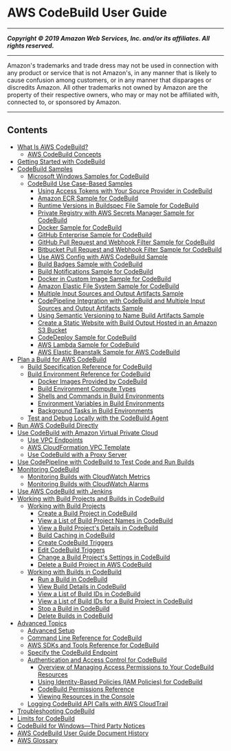 # AWS CodeBuild User Guide

-----
*****Copyright &copy; 2019 Amazon Web Services, Inc. and/or its affiliates. All rights reserved.*****

-----
Amazon's trademarks and trade dress may not be used in 
     connection with any product or service that is not Amazon's, 
     in any manner that is likely to cause confusion among customers, 
     or in any manner that disparages or discredits Amazon. All other 
     trademarks not owned by Amazon are the property of their respective
     owners, who may or may not be affiliated with, connected to, or 
     sponsored by Amazon.

-----
## Contents
+ [What Is AWS CodeBuild?](welcome.md)
   + [AWS CodeBuild Concepts](concepts.md)
+ [Getting Started with CodeBuild](getting-started.md)
+ [CodeBuild Samples](samples.md)
   + [Microsoft Windows Samples for CodeBuild](sample-windows.md)
   + [CodeBuild Use Case-Based Samples](use-case-based-samples.md)
      + [Using Access Tokens with Your Source Provider in CodeBuild](sample-access-tokens.md)
      + [Amazon ECR Sample for CodeBuild](sample-ecr.md)
      + [Runtime Versions in Buildspec File Sample for CodeBuild](sample-runtime-versions.md)
      + [Private Registry with AWS Secrets Manager Sample for CodeBuild](sample-private-registry.md)
      + [Docker Sample for CodeBuild](sample-docker.md)
      + [GitHub Enterprise Sample for CodeBuild](sample-github-enterprise.md)
      + [GitHub Pull Request and Webhook Filter Sample for CodeBuild](sample-github-pull-request.md)
      + [Bitbucket Pull Request and Webhook Filter Sample for CodeBuild](sample-bitbucket-pull-request.md)
      + [Use AWS Config with AWS CodeBuild Sample](how-to-integrate-config.md)
      + [Build Badges Sample with CodeBuild](sample-build-badges.md)
      + [Build Notifications Sample for CodeBuild](sample-build-notifications.md)
      + [Docker in Custom Image Sample for CodeBuild](sample-docker-custom-image.md)
      + [Amazon Elastic File System Sample for CodeBuild](sample-efs.md)
      + [Multiple Input Sources and Output Artifacts Sample](sample-multi-in-out.md)
      + [CodePipeline Integration with CodeBuild and Multiple Input Sources and Output Artifacts Sample](sample-pipeline-multi-input-output.md)
      + [Using Semantic Versioning to Name Build Artifacts Sample](sample-buildspec-artifact-naming.md)
      + [Create a Static Website with Build Output Hosted in an Amazon S3 Bucket](sample-disable-artifact-encryption.md)
      + [CodeDeploy Sample for CodeBuild](sample-codedeploy.md)
      + [AWS Lambda Sample for CodeBuild](sample-lambda.md)
      + [AWS Elastic Beanstalk Sample for AWS CodeBuild](sample-elastic-beanstalk.md)
+ [Plan a Build for AWS CodeBuild](planning.md)
   + [Build Specification Reference for CodeBuild](build-spec-ref.md)
   + [Build Environment Reference for CodeBuild](build-env-ref.md)
      + [Docker Images Provided by CodeBuild](build-env-ref-available.md)
      + [Build Environment Compute Types](build-env-ref-compute-types.md)
      + [Shells and Commands in Build Environments](build-env-ref-cmd.md)
      + [Environment Variables in Build Environments](build-env-ref-env-vars.md)
      + [Background Tasks in Build Environments](build-env-ref-background-tasks.md)
   + [Test and Debug Locally with the CodeBuild Agent](use-codebuild-agent.md)
+ [Run AWS CodeBuild Directly](how-to-run.md)
+ [Use CodeBuild with Amazon Virtual Private Cloud](vpc-support.md)
   + [Use VPC Endpoints](use-vpc-endpoints-with-codebuild.md)
   + [AWS CloudFormation VPC Template](cloudformation-vpc-template.md)
   + [Use CodeBuild with a Proxy Server](use-proxy-server.md)
+ [Use CodePipeline with CodeBuild to Test Code and Run Builds](how-to-create-pipeline.md)
+ [Monitoring CodeBuild](monitoring-builds.md)
   + [Monitoring Builds with CloudWatch Metrics](monitoring-metrics.md)
   + [Monitoring Builds with CloudWatch Alarms](monitoring-alarms.md)
+ [Use AWS CodeBuild with Jenkins](jenkins-plugin.md)
+ [Working with Build Projects and Builds in CodeBuild](builds-projects-and-builds.md)
   + [Working with Build Projects](working-with-build-projects.md)
      + [Create a Build Project in CodeBuild](create-project.md)
      + [View a List of Build Project Names in CodeBuild](view-project-list.md)
      + [View a Build Project's Details in CodeBuild](view-project-details.md)
      + [Build Caching in CodeBuild](build-caching.md)
      + [Create CodeBuild Triggers](trigger-create.md)
      + [Edit CodeBuild Triggers](triggers-edit.md)
      + [Change a Build Project's Settings in CodeBuild](change-project.md)
      + [Delete a Build Project in AWS CodeBuild](delete-project.md)
   + [Working with Builds in CodeBuild](builds-working.md)
      + [Run a Build in CodeBuild](run-build.md)
      + [View Build Details in CodeBuild](view-build-details.md)
      + [View a List of Build IDs in CodeBuild](view-build-list.md)
      + [View a List of Build IDs for a Build Project in CodeBuild](view-builds-for-project.md)
      + [Stop a Build in CodeBuild](stop-build.md)
      + [Delete Builds in CodeBuild](delete-builds.md)
+ [Advanced Topics](advanced-topics.md)
   + [Advanced Setup](setting-up.md)
   + [Command Line Reference for CodeBuild](cmd-ref.md)
   + [AWS SDKs and Tools Reference for CodeBuild](sdk-ref.md)
   + [Specify the CodeBuild Endpoint](endpoint-specify.md)
   + [Authentication and Access Control for CodeBuild](auth-and-access-control.md)
      + [Overview of Managing Access Permissions to Your CodeBuild Resources](auth-and-access-control-iam-access-control-identity-based.md)
      + [Using Identity-Based Policies (IAM Policies) for CodeBuild](auth-and-access-control-iam-identity-based-access-control.md)
      + [CodeBuild Permissions Reference](auth-and-access-control-permissions-reference.md)
      + [Viewing Resources in the Console](console-resources.md)
   + [Logging CodeBuild API Calls with AWS CloudTrail](cloudtrail.md)
+ [Troubleshooting CodeBuild](troubleshooting.md)
+ [Limits for CodeBuild](limits.md)
+ [CodeBuild for Windows—Third Party Notices](notice.md)
+ [AWS CodeBuild User Guide Document History](history.md)
+ [AWS Glossary](glossary.md)